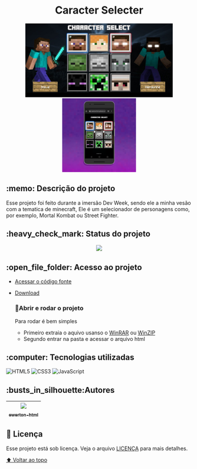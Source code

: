 <h1 align="center" >Caracter Selecter</h1>
<div align="center">

  <img src=./src/imagens/projeto-image.jpg width=400 height=200>
  <img src=./src/imagens/projeto-image-mobile.png  width=200>

</div>
<h2>:memo:  Descrição do projeto</h2>
Esse projeto foi feito durante a imersão Dev Week, sendo ele a minha vesão com a tematica de minecraft, Ele é um selecionador de personagens como, por exemplo, Mortal Kombat ou Street Fighter.

<h2>:heavy_check_mark: Status do projeto</h2>
<div align="center">
<img src="http://img.shields.io/static/v1?label=STATUS&message=CONCLUIDO&color=blue&style=for-the-badge"/>
</div>
  
<h2>:open_file_folder: Acesso ao projeto</h2>

* [Acessar o código fonte](https://github.com/ewerton-html/caracter-selecter)

* [Download](https://github.com/ewerton-html/caracter-selecter/archive/refs/heads/main.zip)
  
  ### :key:Abrir e rodar o projeto
  Para rodar é bem simples
  * Primeiro extraia o aquivo usanso o [WinRAR](https://www.winrarbrasil.com.br/winrar/download.mv) ou [WinZIP](https://www.winzip.com/br/pages/download/winzip-v1/?x-target=ppc&promo=ppc&gclid=Cj0KCQjw4uaUBhC8ARIsANUuDjUnefyZ9hOjBbWNzPLefqgHsJINi236RnOuDcDvCaJOPyuPj0rh-1UaAs_xEALw_wcB) 
  * Segundo entrar na pasta e acessar o arquivo html

<h2>:computer: Tecnologias utilizadas</h2>

![HTML5](https://img.shields.io/badge/html5-%23E34F26.svg?style=for-the-badge&logo=html5&logoColor=white)
![CSS3](https://img.shields.io/badge/css3-%231572B6.svg?style=for-the-badge&logo=css3&logoColor=white)
![JavaScript](https://img.shields.io/badge/javascript-%23323330.svg?style=for-the-badge&logo=javascript&logoColor=%23F7DF1E)

<h2>:busts_in_silhouette:Autores</h2>

| [<img src="https://avatars.githubusercontent.com/u/79203892?v=4" width=115><br><sub>ewerton-html</sub>](https://github.com/ewerton-html) |
| :---: |

<h2>🧾 Licença</h2>
  
Esse projeto está sob licença. Veja o arquivo [LICENÇA](./LICENSE) para mais detalhes.
  
[⬆ Voltar ao topo](#caracter-selecter)<br>
